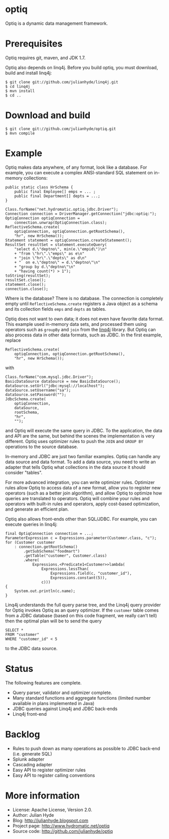 optiq
=====

Optiq is a dynamic data management framework.

Prerequisites
=============

Optiq requires git, maven, and JDK 1.7.

Optiq also depends on linq4j. Before you build optiq, you must download, build and install linq4j:

    $ git clone git://github.com/julianhyde/linq4j.git
    $ cd linq4j
    $ mvn install
    $ cd ..

Download and build
==================

    $ git clone git://github.com/julianhyde/optiq.git
    $ mvn compile

Example
=======

Optiq makes data anywhere, of any format, look like a database. For
example, you can execute a complex ANSI-standard SQL statement on
in-memory collections:

    public static class HrSchema {
        public final Employee[] emps = ... ;
        public final Department[] depts = ...;
    }

    Class.forName("net.hydromatic.optiq.jdbc.Driver");
    Connection connection = DriverManager.getConnection("jdbc:optiq:");
    OptiqConnection optiqConnection =
        connection.unwrap(OptiqConnection.class);
    ReflectiveSchema.create(
        optiqConnection, optiqConnection.getRootSchema(),
        "hr", new HrSchema());
    Statement statement = optiqConnection.createStatement();
    ResultSet resultSet = statement.executeQuery(
        "select d.\"deptno\", min(e.\"empid\")\n"
        + "from \"hr\".\"emps\" as e\n"
        + "join \"hr\".\"depts\" as d\n"
        + "  on e.\"deptno\" = d.\"deptno\"\n"
        + "group by d.\"deptno\"\n"
        + "having count(*) > 1");
    toString(resultSet);
    resultSet.close();
    statement.close();
    connection.close();


Where is the database? There is no database. The connection is
completely empty until <code>ReflectiveSchema.create</code> registers
a Java object as a schema and its collection fields <code>emps</code>
and <code>depts</code> as tables.

Optiq does not want to own data; it does not even have favorite data
format. This example used in-memory data sets, and processed them
using operators such as <code>groupBy</code> and <code>join</code>
from the <a href="https://github.com/julianhyde/linq4j">linq4j</a>
library. But Optiq can also process data in other data formats, such
as JDBC. In the first example, replace

    ReflectiveSchema.create(
        optiqConnection, optiqConnection.getRootSchema(),
        "hr", new HrSchema());

with

    Class.forName("com.mysql.jdbc.Driver");
    BasicDataSource dataSource = new BasicDataSource();
    dataSource.setUrl("jdbc:mysql://localhost");
    dataSource.setUsername("sa");
    dataSource.setPassword("");
    JdbcSchema.create(
        optiqConnection,
        dataSource,
        rootSchema,
        "hr",
        "");

and Optiq will execute the same query in JDBC. To the application, the
data and API are the same, but behind the scenes the implementation is
very different. Optiq uses optimizer rules
to push the <code>JOIN</code> and <code>GROUP BY</code> operations to
the source database.

In-memory and JDBC are just two familiar examples. Optiq can handle
any data source and data format. To add a data source, you need to
write an adapter that tells Optiq
what collections in the data source it should consider "tables".

For more advanced integration, you can write optimizer
rules. Optimizer rules allow Optiq to access data of a new format,
allow you to register new operators (such as a better join algorithm),
and allow Optiq to optimize how queries are translated to
operators. Optiq will combine your rules and operators with built-in
rules and operators, apply cost-based optimization, and generate an
efficient plan.

Optiq also allows front-ends other than SQL/JDBC. For example, you can
execute queries in linq4j:

    final OptiqConnection connection = ...;
    ParameterExpression c = Expressions.parameter(Customer.class, "c");
    for (Customer customer
        : connection.getRootSchema()
            .getSubSchema("foodmart")
            .getTable("customer", Customer.class)
            .where(
                Expressions.<Predicate1<Customer>>lambda(
                    Expressions.lessThan(
                        Expressions.field(c, "customer_id"),
                        Expressions.constant(5)),
                    c)))
    {
        System.out.println(c.name);
    }

Linq4j understands the full query parse tree, and the Linq4j query
provider for Optiq invokes Optiq as an query optimizer. If the
<code>customer</code> table comes from a JDBC database (based on
this code fragment, we really can't tell) then the optimal plan
will be to send the query

    SELECT *
    FROM "customer"
    WHERE "customer_id" < 5

to the JDBC data source.

Status
======

The following features are complete.

* Query parser, validator and optimizer complete.
* Many standard functions and aggregate functions (limited number available in plans implemented in Java)
* JDBC queries against Linq4j and JDBC back-ends
* Linq4j front-end

Backlog
=======

* Rules to push down as many operations as possible to JDBC back-end (i.e. generate SQL)
* Splunk adapter
* Cascading adapter
* Easy API to register optimizer rules
* Easy API to register calling conventions

More information
================

* License: Apache License, Version 2.0.
* Author: Julian Hyde
* Blog: http://julianhyde.blogspot.com
* Project page: http://www.hydromatic.net/optiq
* Source code: http://github.com/julianhyde/optiq
